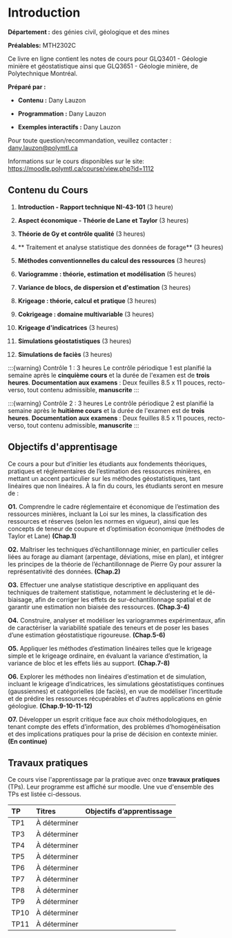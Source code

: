# Introduction



**Département :** des génies civil, géologique et des mines

**Préalables:** MTH2302C 

Ce livre en ligne contient les notes de cours pour GLQ3401 - Géologie minière et géostatistique ainsi que GLQ3651 - Géologie minière, de Polytechnique Montréal. 

**Préparé par :**

- **Contenu :** Dany Lauzon

- **Programmation :** Dany Lauzon 

- **Exemples interactifs :** Dany Lauzon

Pour toute question/recommandation, veuillez contacter :  dany.lauzon@polymtl.ca  

Informations sur le cours disponibles sur le site:  https://moodle.polymtl.ca/course/view.php?id=1112  

## Contenu du Cours

1.  **Introduction - Rapport technique NI-43-101** (3 heure)


2.  **Aspect économique - Théorie de Lane et Taylor**  (3 heures)


3.  **Théorie de Gy et contrôle qualité** (3 heures)


4.  ** Traitement et analyse statistique des données de forage** (3 heures) 


5.  **Méthodes conventionnelles du calcul des ressources** (3 heures)  


6.  **Variogramme : théorie, estimation et modélisation** (5 heures)


7.  **Variance de blocs, de dispersion et d'estimation** (3 heures)


8.  **Krigeage : théorie, calcul et pratique** (3 heures)


9.  **Cokrigeage : domaine multivariable** (3 heures)


10.  **Krigeage d'indicatrices** (3 heures)


11.  **Simulations géostatistiques** (3 heures)


12.  **Simulations de faciès** (3 heures)


:::{warning} Contrôle 1 : 3 heures
Le contrôle périodique 1 est planifié la semaine après le **cinquième cours** et la durée de l'examen est de **trois heures**. **Documentation aux examens** : Deux feuilles 8.5 x 11 pouces, recto-verso, tout contenu admissible, **manuscrite**
:::

:::{warning} Contrôle 2 : 3 heures
Le contrôle périodique 2 est planifié la semaine après le **huitième cours** et la durée de l'examen est de **trois heures**. **Documentation aux examens** : Deux feuilles 8.5 x 11 pouces, recto-verso, tout contenu admissible, **manuscrite**
:::



## Objectifs d'apprentisage

Ce cours a pour but d’initier les étudiants aux fondements théoriques, pratiques et réglementaires de l’estimation des ressources minières, en mettant un accent particulier sur les méthodes géostatistiques, tant linéaires que non linéaires. À la fin du cours, les étudiants seront en mesure de :

**O1.**  Comprendre le cadre réglementaire et économique de l’estimation des ressources minières, incluant la Loi sur les mines, la classification des ressources et réserves (selon les normes en vigueur), ainsi que les concepts de teneur de coupure et d’optimisation économique (méthodes de Taylor et Lane)  **(Chap.1)** 

**O2.**  Maîtriser les techniques d’échantillonnage minier, en particulier celles liées au forage au diamant (arpentage, déviations, mise en plan), et intégrer les principes de la théorie de l’échantillonnage de Pierre Gy pour assurer la représentativité des données.  **(Chap.2)**

**O3.**  Effectuer une analyse statistique descriptive en appliquant des techniques de traitement statistique, notamment le déclustering et le dé-biaisage, afin de corriger les effets de sur-échantillonnage spatial et de garantir une estimation non biaisée des ressources.  **(Chap.3-4)**

**O4.**   Construire, analyser et modéliser les variogrammes expérimentaux, afin de caractériser la variabilité spatiale des teneurs et de poser les bases d’une estimation géostatistique rigoureuse. **(Chap.5-6)**

**O5.**  Appliquer les méthodes d’estimation linéaires telles que le krigeage simple et le krigeage ordinaire, en évaluant la variance d’estimation, la variance de bloc et les effets liés au support. **(Chap.7-8)**

**O6.**  Explorer les méthodes non linéaires d’estimation et de simulation, incluant le krigeage d’indicatrices, les simulations géostatistiques continues (gaussiennes) et catégorielles (de faciès), en vue de modéliser l’incertitude et de prédire les ressources récupérables et d'autres applications en génie géologiue. **(Chap.9-10-11-12)**

**O7.**  Développer un esprit critique face aux choix méthodologiques, en tenant compte des effets d’information, des problèmes d’homogénéisation et des implications pratiques pour la prise de décision en contexte minier. **(En continue)**



## Travaux pratiques
Ce cours vise l'apprentissage par la pratique avec onze **travaux pratiques** (TPs). Leur programme est affiché sur moodle. Une vue d'ensemble des TPs est listée ci-dessous. 

|   TP | Titres    | Objectifs d’apprentissage    |
|:--- | :--- | ---: |
|TP1 | 	À déterminer    |      |
|TP3 | 	À déterminer   |      |
|TP4 | 	À déterminer    |      |
|TP5 | 	À déterminer    |      |
|TP6 | 	À déterminer    |      |
|TP7 | 	À déterminer    |      |
|TP8 | 	À déterminer    |      |
|TP9 | 	À déterminer    |      |
|TP10 | À déterminer	    |      |
|TP11 | À déterminer	    |      |
